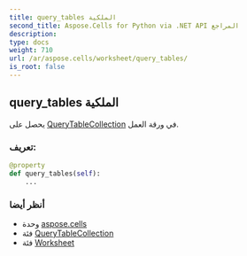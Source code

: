```yaml
---
title: query_tables الملكية
second_title: Aspose.Cells for Python via .NET API المراجع
description:
type: docs
weight: 710
url: /ar/aspose.cells/worksheet/query_tables/
is_root: false
---
```

##  query_tables الملكية

يحصل على [QueryTableCollection](/cells/python-net/ar/aspose.cells/querytablecollection) في ورقة العمل.
###  تعريف:
```python
@property
def query_tables(self):
    ...
```

###  أنظر أيضا
* وحدة [aspose.cells](../../)
* فئة [QueryTableCollection](/cells/python-net/ar/aspose.cells/querytablecollection)
* فئة [Worksheet](/cells/python-net/ar/aspose.cells/worksheet)
